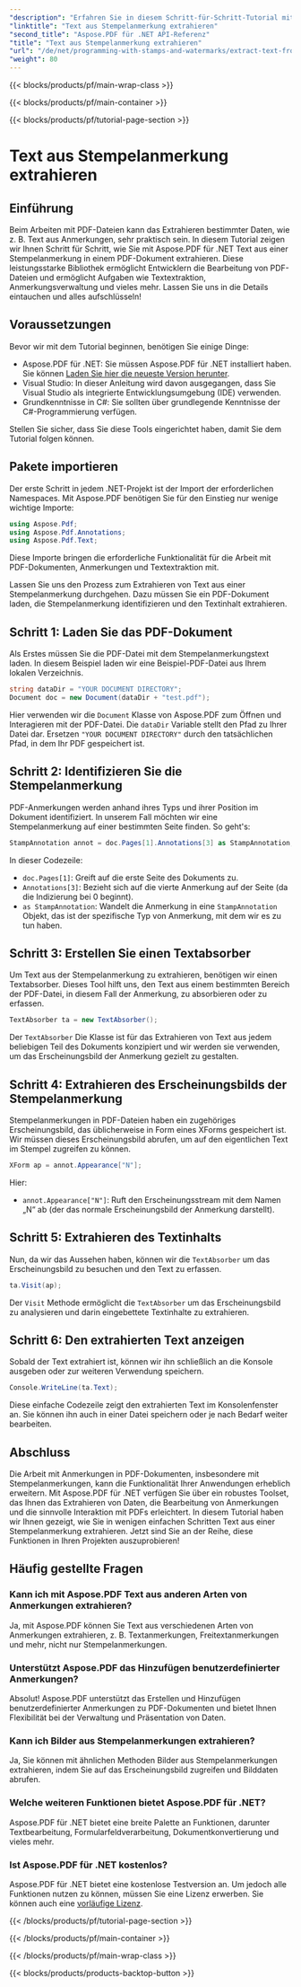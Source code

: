 ```yaml
---
"description": "Erfahren Sie in diesem Schritt-für-Schritt-Tutorial mit einem ausführlichen Codebeispiel, wie Sie mit Aspose.PDF für .NET Text aus einer Stempelanmerkung in PDF extrahieren."
"linktitle": "Text aus Stempelanmerkung extrahieren"
"second_title": "Aspose.PDF für .NET API-Referenz"
"title": "Text aus Stempelanmerkung extrahieren"
"url": "/de/net/programming-with-stamps-and-watermarks/extract-text-from-stamp-annotation/"
"weight": 80
---
```


{{< blocks/products/pf/main-wrap-class >}}

{{< blocks/products/pf/main-container >}}

{{< blocks/products/pf/tutorial-page-section >}}

# Text aus Stempelanmerkung extrahieren

## Einführung

Beim Arbeiten mit PDF-Dateien kann das Extrahieren bestimmter Daten, wie z. B. Text aus Anmerkungen, sehr praktisch sein. In diesem Tutorial zeigen wir Ihnen Schritt für Schritt, wie Sie mit Aspose.PDF für .NET Text aus einer Stempelanmerkung in einem PDF-Dokument extrahieren. Diese leistungsstarke Bibliothek ermöglicht Entwicklern die Bearbeitung von PDF-Dateien und ermöglicht Aufgaben wie Textextraktion, Anmerkungsverwaltung und vieles mehr. Lassen Sie uns in die Details eintauchen und alles aufschlüsseln!

## Voraussetzungen

Bevor wir mit dem Tutorial beginnen, benötigen Sie einige Dinge:

- Aspose.PDF für .NET: Sie müssen Aspose.PDF für .NET installiert haben. Sie können [Laden Sie hier die neueste Version herunter](https://releases.aspose.com/pdf/net/).
- Visual Studio: In dieser Anleitung wird davon ausgegangen, dass Sie Visual Studio als integrierte Entwicklungsumgebung (IDE) verwenden.
- Grundkenntnisse in C#: Sie sollten über grundlegende Kenntnisse der C#-Programmierung verfügen.

Stellen Sie sicher, dass Sie diese Tools eingerichtet haben, damit Sie dem Tutorial folgen können.

## Pakete importieren

Der erste Schritt in jedem .NET-Projekt ist der Import der erforderlichen Namespaces. Mit Aspose.PDF benötigen Sie für den Einstieg nur wenige wichtige Importe:

```csharp
using Aspose.Pdf;
using Aspose.Pdf.Annotations;
using Aspose.Pdf.Text;
```

Diese Importe bringen die erforderliche Funktionalität für die Arbeit mit PDF-Dokumenten, Anmerkungen und Textextraktion mit.

Lassen Sie uns den Prozess zum Extrahieren von Text aus einer Stempelanmerkung durchgehen. Dazu müssen Sie ein PDF-Dokument laden, die Stempelanmerkung identifizieren und den Textinhalt extrahieren.

## Schritt 1: Laden Sie das PDF-Dokument

Als Erstes müssen Sie die PDF-Datei mit dem Stempelanmerkungstext laden. In diesem Beispiel laden wir eine Beispiel-PDF-Datei aus Ihrem lokalen Verzeichnis.

```csharp
string dataDir = "YOUR DOCUMENT DIRECTORY";
Document doc = new Document(dataDir + "test.pdf");
```

Hier verwenden wir die `Document` Klasse von Aspose.PDF zum Öffnen und Interagieren mit der PDF-Datei. Die `dataDir` Variable stellt den Pfad zu Ihrer Datei dar. Ersetzen `"YOUR DOCUMENT DIRECTORY"` durch den tatsächlichen Pfad, in dem Ihr PDF gespeichert ist.

## Schritt 2: Identifizieren Sie die Stempelanmerkung

PDF-Anmerkungen werden anhand ihres Typs und ihrer Position im Dokument identifiziert. In unserem Fall möchten wir eine Stempelanmerkung auf einer bestimmten Seite finden. So geht's:

```csharp
StampAnnotation annot = doc.Pages[1].Annotations[3] as StampAnnotation;
```

In dieser Codezeile:
- `doc.Pages[1]`: Greift auf die erste Seite des Dokuments zu.
- `Annotations[3]`: Bezieht sich auf die vierte Anmerkung auf der Seite (da die Indizierung bei 0 beginnt).
- `as StampAnnotation`: Wandelt die Anmerkung in eine `StampAnnotation` Objekt, das ist der spezifische Typ von Anmerkung, mit dem wir es zu tun haben.

## Schritt 3: Erstellen Sie einen Textabsorber

Um Text aus der Stempelanmerkung zu extrahieren, benötigen wir einen Textabsorber. Dieses Tool hilft uns, den Text aus einem bestimmten Bereich der PDF-Datei, in diesem Fall der Anmerkung, zu absorbieren oder zu erfassen.

```csharp
TextAbsorber ta = new TextAbsorber();
```

Der `TextAbsorber` Die Klasse ist für das Extrahieren von Text aus jedem beliebigen Teil des Dokuments konzipiert und wir werden sie verwenden, um das Erscheinungsbild der Anmerkung gezielt zu gestalten.

## Schritt 4: Extrahieren des Erscheinungsbilds der Stempelanmerkung

Stempelanmerkungen in PDF-Dateien haben ein zugehöriges Erscheinungsbild, das üblicherweise in Form eines XForms gespeichert ist. Wir müssen dieses Erscheinungsbild abrufen, um auf den eigentlichen Text im Stempel zugreifen zu können.

```csharp
XForm ap = annot.Appearance["N"];
```

Hier:
- `annot.Appearance["N"]`: Ruft den Erscheinungsstream mit dem Namen „N“ ab (der das normale Erscheinungsbild der Anmerkung darstellt).

## Schritt 5: Extrahieren des Textinhalts

Nun, da wir das Aussehen haben, können wir die `TextAbsorber` um das Erscheinungsbild zu besuchen und den Text zu erfassen.

```csharp
ta.Visit(ap);
```

Der `Visit` Methode ermöglicht die `TextAbsorber` um das Erscheinungsbild zu analysieren und darin eingebettete Textinhalte zu extrahieren.

## Schritt 6: Den extrahierten Text anzeigen

Sobald der Text extrahiert ist, können wir ihn schließlich an die Konsole ausgeben oder zur weiteren Verwendung speichern.

```csharp
Console.WriteLine(ta.Text);
```

Diese einfache Codezeile zeigt den extrahierten Text im Konsolenfenster an. Sie können ihn auch in einer Datei speichern oder je nach Bedarf weiter bearbeiten.

## Abschluss

Die Arbeit mit Anmerkungen in PDF-Dokumenten, insbesondere mit Stempelanmerkungen, kann die Funktionalität Ihrer Anwendungen erheblich erweitern. Mit Aspose.PDF für .NET verfügen Sie über ein robustes Toolset, das Ihnen das Extrahieren von Daten, die Bearbeitung von Anmerkungen und die sinnvolle Interaktion mit PDFs erleichtert. In diesem Tutorial haben wir Ihnen gezeigt, wie Sie in wenigen einfachen Schritten Text aus einer Stempelanmerkung extrahieren. Jetzt sind Sie an der Reihe, diese Funktionen in Ihren Projekten auszuprobieren!

## Häufig gestellte Fragen

### Kann ich mit Aspose.PDF Text aus anderen Arten von Anmerkungen extrahieren?  
Ja, mit Aspose.PDF können Sie Text aus verschiedenen Arten von Anmerkungen extrahieren, z. B. Textanmerkungen, Freitextanmerkungen und mehr, nicht nur Stempelanmerkungen.

### Unterstützt Aspose.PDF das Hinzufügen benutzerdefinierter Anmerkungen?  
Absolut! Aspose.PDF unterstützt das Erstellen und Hinzufügen benutzerdefinierter Anmerkungen zu PDF-Dokumenten und bietet Ihnen Flexibilität bei der Verwaltung und Präsentation von Daten.

### Kann ich Bilder aus Stempelanmerkungen extrahieren?  
Ja, Sie können mit ähnlichen Methoden Bilder aus Stempelanmerkungen extrahieren, indem Sie auf das Erscheinungsbild zugreifen und Bilddaten abrufen.

### Welche weiteren Funktionen bietet Aspose.PDF für .NET?  
Aspose.PDF für .NET bietet eine breite Palette an Funktionen, darunter Textbearbeitung, Formularfeldverarbeitung, Dokumentkonvertierung und vieles mehr.

### Ist Aspose.PDF für .NET kostenlos?  
Aspose.PDF für .NET bietet eine kostenlose Testversion an. Um jedoch alle Funktionen nutzen zu können, müssen Sie eine Lizenz erwerben. Sie können auch eine [vorläufige Lizenz](https://purchase.aspose.com/temporary-license/).

{{< /blocks/products/pf/tutorial-page-section >}}

{{< /blocks/products/pf/main-container >}}

{{< /blocks/products/pf/main-wrap-class >}}

{{< blocks/products/products-backtop-button >}}